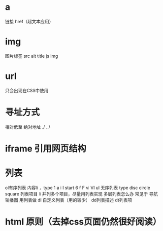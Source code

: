 # a
链接 href（超文本应用）
# img
图片标签
src alt title
js img 
# url 
只会出现在CSS中使用
# 寻址方式
相对低至
绝对地址
./
../

# iframe 引用网页结构

# 列表
ol有序列表 
 内容li ，type 1 a i I
start 6 f F vi VI
ul 无序列表 
type disc circle square
列表项目 li
并列多个项目，尽量用列表实现
多层列表怎么办
常见于 导航 轮播图 用列表做
dl 自定义列表（用的较少）
 dd列表描述
 dt列表项
# html 原则（去掉css页面仍然很好阅读）
